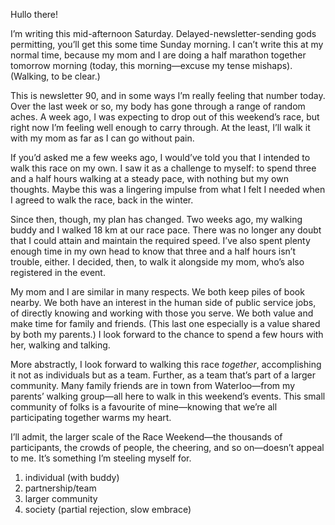 Hullo there!

I’m writing this mid-afternoon Saturday. Delayed-newsletter-sending gods permitting, you’ll get this some time Sunday morning. I can’t write this at my normal time, because my mom and I are doing a half marathon together tomorrow morning (today, this morning—excuse my tense mishaps). (Walking, to be clear.)

This is newsletter 90, and in some ways I’m really feeling that number today. Over the last week or so, my body has gone through a range of random aches. A week ago, I was expecting to drop out of this weekend’s race, but right now I’m feeling well enough to carry through. At the least, I’ll walk it with my mom as far as I can go without pain.

If you’d asked me a few weeks ago, I would’ve told you that I intended to walk this race on my own. I saw it as a challenge to myself: to spend three and a half hours walking at a steady pace, with nothing but my own thoughts. Maybe this was a lingering impulse from what I felt I needed when I agreed to walk the race, back in the winter.

Since then, though, my plan has changed. Two weeks ago, my walking buddy and I walked 18 km at our race pace. There was no longer any doubt that I could attain and maintain the required speed. I’ve also spent plenty enough time in my own head to know that three and a half hours isn’t trouble, either. I decided, then, to walk it alongside my mom, who’s also registered in the event.

My mom and I are similar in many respects. We both keep piles of book nearby. We both have an interest in the human side of public service jobs, of directly knowing and working with those you serve. We both value and make time for family and friends. (This last one especially is a value shared by both my parents.) I look forward to the chance to spend a few hours with her, walking and talking.

More abstractly, I look forward to walking this race _together_, accomplishing it not as individuals but as a team. Further, as a team that’s part of a larger community. Many family friends are in town from Waterloo—from my parents’ walking group—all here to walk in this weekend’s events. This small community of folks is a favourite of mine—knowing that we’re all participating together warms my heart.

I’ll admit, the larger scale of the Race Weekend—the thousands of participants, the crowds of people, the cheering, and so on—doesn’t appeal to me. It’s something I’m steeling myself for.

1. individual (with buddy)
2. partnership/team
3. larger community
4. society (partial rejection, slow embrace)